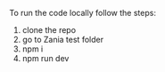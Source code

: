 To run the code locally follow the steps:
1. clone the repo
2. go to Zania test folder
3. npm i
4. npm run dev
